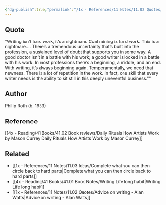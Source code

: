 ```yaml
---
{"dg-publish":true,"permalink":"/1x - References/11 Notes/11.02 Quotes/Writing isnt hard work its a nightmare - Philip Roth/","title":"Writing isnt hard work its a nightmare - Philip Roth","created":"2023-05-04T18:11:05.000+03:00","updated":"2024-02-14T20:18:36.351+03:00"}
---
```



## Quote
“Writing isn’t hard work, it’s a nightmare. Coal mining is hard work. This is a nightmare.… There’s a tremendous uncertainty that’s built into the profession, a sustained level of doubt that supports you in some way. A good doctor isn’t in a battle with his work; a good writer is locked in a battle with his work. In most professions there’s a beginning, a middle, and an end. With writing, it’s always beginning again. Temperamentally, we need that newness. There is a lot of repetition in the work. In fact, one skill that every writer needs is the ability to sit still in this deeply uneventful business.""

## Author
Philip Roth (b. 1933)

## Reference
[[4x - Reading/41 Books/41.02 Book reviews/Daily Rituals How Artists Work by Mason Currey\|Daily Rituals How Artists Work by Mason Currey]]

## Related
- [[1x - References/11 Notes/11.03 Ideas/Complete what you can then circle back to hard parts\|Complete what you can then circle back to hard parts]]
- [[4x - Reading/41 Books/41.01 Book Notes/Writing Life long habit\|Writing Life long habit]]
- [[1x - References/11 Notes/11.02 Quotes/Advice on writing - Alan Watts\|Advice on writing - Alan Watts]]
